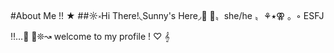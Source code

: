 #About Me !! ★
##☼༝Hi There!◟Sunny's Here◞🔆
🌼〟she/he 〟⚘⭑⚢
。◦ ESFJ ‼…💭
🌟❊↝ welcome to my profile ! ♡
𝄞
